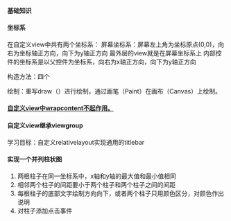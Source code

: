#### 基础知识
#### 坐标系

在自定义view中共有两个坐标系：
屏幕坐标系：屏幕左上角为坐标原点(0,0)，向右为坐标轴正方向，向下为y轴正方向
最外层的view就是在屏幕坐标系上
内部控件的坐标系是以父控件为坐标系，向右为x轴正方向，向下为y轴正方向

构造方法：四个

绘制：重写draw（）进行绘制，通过画笔（Paint）在画布（Canvas）上绘制。

#### [自定义view中wrapcontent不起作用。](https://blog.csdn.net/carson_ho/article/details/62037760)

#### 自定义view继承viewgroup

学习目标：自定义relativelayout实现通用的titlebar

#### 实现一个并列柱状图

1. 两根柱子在同一坐标系中，x轴和y轴的最大值和最小值相同
2. 相邻两个柱子的间距要小于两个柱子和两个柱子之间的间距
3. 每根柱子的底部文字绘制方向向下，或者两个柱子只用颜色区分，对颜色作出说明
4. 对柱子添加点击事件
